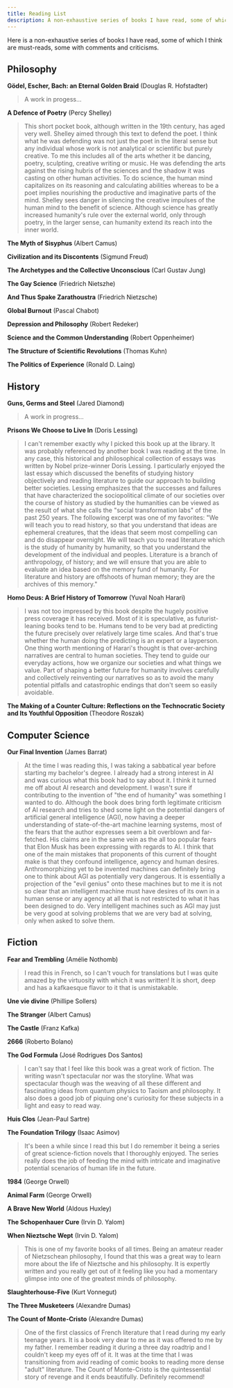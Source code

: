 ```yaml
---
title: Reading List
description: A non-exhaustive series of books I have read, some of which I think are must-reads, some with comments and criticisms.
---
```


Here is a non-exhaustive series of books I have read, some of which I think are must-reads, some with comments and criticisms.

## Philosophy

**Gödel, Escher, Bach: an Eternal Golden Braid** (Douglas R. Hofstadter)

> A work in progess...

**A Defence of Poetry** (Percy Shelley)

> This short pocket book, although written in the 19th century, has aged very well. Shelley aimed through this text to defend the poet. I think what he was defending was not just the poet in the literal sense but any individual whose work is not analytical or scientific but purely creative. To me this includes all of the arts whether it be dancing, poetry, sculpting, creative writing or music. He was defending the arts against the rising hubris of the sciences and the shadow it was casting on other human activities. To do science, the human mind capitalizes on its reasoning and calculating abilities whereas to be a poet implies nourishing the productive and imaginative parts of the mind. Shelley sees danger in silencing the creative impulses of the human mind to the benefit of science. Although science has greatly increased humanity's rule over the external world, only through poetry, in the larger sense, can humanity extend its reach into the inner world.

**The Myth of Sisyphus** (Albert Camus)

>

**Civilization and its Discontents** (Sigmund Freud)

**The Archetypes and the Collective Unconscious** (Carl Gustav Jung)

>

**The Gay Science** (Friedrich Nietszhe)

>

**And Thus Spake Zarathoustra** (Friedrich Nietzsche)

>

**Global Burnout** (Pascal Chabot)

>

**Depression and Philosophy** (Robert Redeker)

>

**Science and the Common Understanding** (Robert Oppenheimer)

>

**The Structure of Scientific Revolutions** (Thomas Kuhn)

>

**The Politics of Experience** (Ronald D. Laing)

>

## History

**Guns, Germs and Steel** (Jared Diamond)

> A work in progress...

**Prisons We Choose to Live In** (Doris Lessing)

> I can't remember exactly why I picked this book up at the library. It was probably referenced by another book I was reading at the time. In any case, this historical and philosophical collection of essays was written by Nobel prize-winner Doris Lessing. I particularly enjoyed the last essay which discussed the benefits of studying history objectively and reading literature to guide our approach to building better societies. Lessing emphasizes that the successes and failures that have characterized the sociopolitical climate of our societies over the course of history as studied by the humanities can be viewed as the result of what she calls the "social transformation labs" of the past 250 years. The following excerpt was one of my favorites:
> "We will teach you to read history, so that you understand that ideas are ephemeral creatures, that the ideas that seem most compelling can and do disappear overnight. We will teach you to read literature which is the study of humanity by humanity, so that you understand the development of the individual and peoples. Literature is a branch of anthropology, of history; and we will ensure that you are able to evaluate an idea based on the memory fund of humanity. For literature and history are offshoots of human memory; they are the archives of this memory."

**Homo Deus: A Brief History of Tomorrow** (Yuval Noah Harari)

> I was not too impressed by this book despite the hugely positive press coverage it has received. Most of it is speculative, as futurist-leaning books tend to be. Humans tend to be very bad at predicting the future precisely over relatively large time scales. And that's true whether the human doing the predicting is an expert or a layperson. One thing worth mentioning of Harari's thought is that over-arching narratives are central to human societies. They tend to guide our everyday actions, how we organize our societies and what things we value. Part of shaping a better future for humanity involves carefully and collectively reinventing our narratives so as to avoid the many potential pitfalls and catastrophic endings that don't seem so easily avoidable.

**The Making of a Counter Culture: Reflections on the Technocratic Society and Its Youthful Opposition** (Theodore Roszak)

>

## Computer Science

**Our Final Invention** (James Barrat)

> At the time I was reading this, I was taking a sabbatical year before starting my bachelor's degree. I already had a strong interest in AI and was curious what this book had to say about it. I think it turned me off about AI research and development. I wasn't sure if contributing to the invention of "the end of humanity" was something I wanted to do. Although the book does bring forth legitimate criticism of AI research and tries to shed some light on the potential dangers of artificial general intelligence (AGI), now having a deeper understanding of state-of-the-art machine learning systems, most of the fears that the author expresses seem a bit overblown and far-fetched. His claims are in the same vein as the all too popular fears that Elon Musk has been expressing with regards to AI. I think that one of the main mistakes that proponents of this current of thought make is that they confound intelligence, agency and human desires. Anthromorphizing yet to be invented machines can definitely bring one to think about AGI as potentially very dangerous. It is essentially a projection of the "evil genius" onto these machines but to me it is not so clear that an intelligent machine must have desires of its own in a human sense or any agency at all that is not restricted to what it has been designed to do. Very intelligent machines such as AGI may just be very good at solving problems that we are very bad at solving, only when asked to solve them.

## Fiction

**Fear and Trembling** (Amélie Nothomb)

> I read this in French, so I can't vouch for translations but I was quite amazed by the virtuosity with which it was written! It is short, deep and has a kafkaesque flavor to it that is unmistakable.

**Une vie divine** (Phillipe Sollers)

**The Stranger** (Albert Camus)

**The Castle** (Franz Kafka)

**2666** (Roberto Bolano)

**The God Formula** (José Rodrigues Dos Santos)

> I can't say that I feel like this book was a great work of fiction. The writing wasn't spectacular nor was the storyline. What was spectacular though was the weaving of all these different and fascinating ideas from quantum physics to Taoism and philosophy. It also does a good job of piquing one's curiosity for these subjects in a light and easy to read way.

**Huis Clos** (Jean-Paul Sartre)

**The Foundation Trilogy** (Isaac Asimov)

> It's been a while since I read this but I do remember it being a series of great science-fiction novels that I thoroughly enjoyed. The series really does the job of feeding the mind with intricate and imaginative potential scenarios of human life in the future.

**1984** (George Orwell)

**Animal Farm** (George Orwell)

**A Brave New World** (Aldous Huxley)

**The Schopenhauer Cure** (Irvin D. Yalom)

>

**When Nieztsche Wept** (Irvin D. Yalom)

> This is one of my favorite books of all times. Being an amateur reader of Nietzschean philosophy, I found that this was a great way to learn more about the life of Nieztsche and his philosophy. It is expertly written and you really get out of it feeling like you had a momentary glimpse into one of the greatest minds of philosophy.

**Slaughterhouse-Five** (Kurt Vonnegut)

**The Three Musketeers** (Alexandre Dumas)

**The Count of Monte-Cristo** (Alexandre Dumas)

> One of the first classics of French literature that I read during my early teenage years. It is a book very dear to me as it was offered to me by my father. I remember reading it during a three day roadtrip and I couldn't keep my eyes off of it. It was at the time that I was transitioning from avid reading of comic books to reading more dense "adult" literature. The Count of Monte-Cristo is the quintessential story of revenge and it ends beautifully. Definitely recommend!
